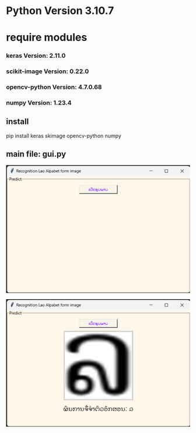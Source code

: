<!-- import tkinter as tk
from tkinter import filedialog, LabelFrame
from PIL import Image, ImageTk

from keras.models import load_model
from skimage.transform import resize
import numpy as np
import cv2 -->
# Python Version 3.10.7

# require modules

### keras Version: 2.11.0

### scikit-image  Version: 0.22.0

### opencv-python  Version: 4.7.0.68

### numpy Version: 1.23.4

## install

pip install keras skimage opencv-python numpy

## main file: gui.py


![ui](png-ui.png)

![predict](png-predict.png)
